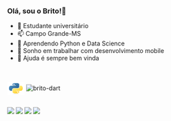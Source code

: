 ### Olá, sou o Brito!👋

- 🔭 Estudante universitário
- 📫 Campo Grande-MS
- 🐍 Aprendendo Python e Data Science
- 📱 Sonho em trabalhar com desenvolvimento mobile
- 🌱 Ajuda é sempre bem vinda

##

<div style="display: inline_block"><br>
  <img align="center" alt="brito-Python" height="30" width="40" src="https://raw.githubusercontent.com/devicons/devicon/master/icons/python/python-original.svg">
  <img align="center" alt="brito-dart" height="23" width="35" src="https://cdn.jsdelivr.net/gh/devicons/devicon/icons/dart/dart-original.svg" />
  
 ##
  
 <div>
  <a href="https://instagram.com/jbritoo_" target="_blank"><img src="https://img.shields.io/badge/-Instagram-%23E4405F?style=for-the-badge&logo=instagram&logoColor=white" target="_blank"></a>
 <a href="https://discord.com/users/348612974056833045" target="_blank"><img src="https://img.shields.io/badge/Discord-7289DA?style=for-the-badge&logo=discord&logoColor=white" target="_blank"></a> 
  <a href = "mailto:jpxzd1@gmail.com"><img src="https://img.shields.io/badge/-Gmail-%23333?style=for-the-badge&logo=gmail&logoColor=white" target="_blank"></a>
  <a href="https://www.linkedin.com/in/joão-pedro-santos-de-brito-92b99b218" target="_blank"><img src="https://img.shields.io/badge/-LinkedIn-%230077B5?style=for-the-badge&logo=linkedin&logoColor=white" target="_blank"></a> 
   
 </div>
        
